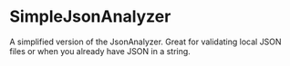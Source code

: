# SimpleJsonAnalyzer
A simplified version of the JsonAnalyzer. Great for validating local JSON files or when you already have JSON in a string.
